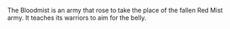 The Bloodmist is an army that rose to take the place of the fallen Red Mist army. It teaches its warriors to aim for the belly.
